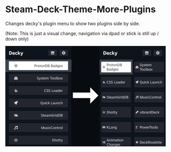 # Steam-Deck-Theme-More-Plugins

Changes decky's plugin menu to show two plugins side by side.

(Note: This is just a visual change, navigation via dpad or stick is still up / down only)


![Preview](/preview.jpg)
